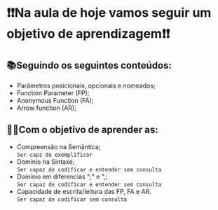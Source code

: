 # ❗❗Na aula de hoje vamos seguir um objetivo de aprendizagem❗❗

## 📚Seguindo os seguintes conteúdos:
* Parâmetros posicionais, opcionais e nomeados;
* Function Parameter (FP);
* Anonymous Function (FA);
* Arrow function (AR);

## 🗿🍷Com o objetivo de aprender as:
* Compreensão na Semântica;  
`Ser capz de exemplificar`  
* Domínio na Sintaxe;  
`Ser capaz de codificar e entender sem consulta`
* Domínio em diferencias ";" e ",;  
`Ser capaz de codificar e entender sem consulta`
* Capacidade de escrita/leitura das FP, FA e AR.  
`Ser capaz de codificar sem consulta`  
